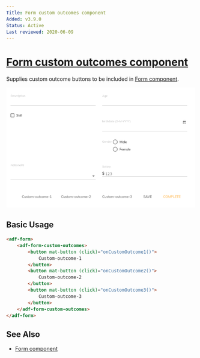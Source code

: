 ```yaml
---
Title: Form custom outcomes component
Added: v3.9.0
Status: Active
Last reviewed: 2020-06-09
---
```


# [Form custom outcomes component](../../../lib/process-services/src/lib/form/form-custom-outcomes.component.ts "Defined in form-custom-outcomes.component.ts")

Supplies custom outcome buttons to be included in [Form component](form.component.md).

![](../../docassets/images/form-custom-outcomes.component.png)

## Basic Usage

```html
<adf-form>
    <adf-form-custom-outcomes>
        <button mat-button (click)="onCustomOutcome1()">
            Custom-outcome-1
        </button>
        <button mat-button (click)="onCustomOutcome2()">
            Custom-outcome-2
        </button>
        <button mat-button (click)="onCustomOutcome3()">
            Custom-outcome-3
        </button>
    </adf-form-custom-outcomes>
</adf-form>
```

## See Also

-   [Form component](form.component.md)
